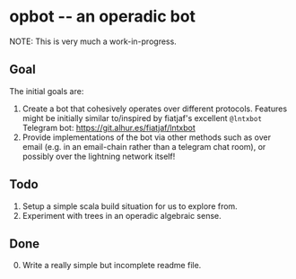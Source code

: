 # opbot -- an operadic bot

NOTE: This is very much a work-in-progress.

## Goal
The initial goals are:
1. Create a bot that cohesively operates over different protocols. Features might be initially similar to/inspired by fiatjaf's excellent `@lntxbot` Telegram bot: https://git.alhur.es/fiatjaf/lntxbot
2. Provide implementations of the bot via other methods such as over email (e.g. in an email-chain rather than a telegram chat room), or possibly over the lightning network itself!


## Todo
1. Setup a simple scala build situation for us to explore from.
2. Experiment with trees in an operadic algebraic sense.

## Done
0. Write a really simple but incomplete readme file.